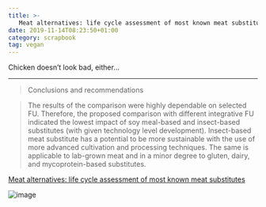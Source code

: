 ```yaml
---
title: >-
   Meat alternatives: life cycle assessment of most known meat substitutes
date: 2019-11-14T08:23:50+01:00
category: scrapbook
tag: vegan
---
```


Chicken doesn’t look bad, either...


---
> Conclusions and recommendations

> The results of the comparison were highly dependable on selected FU. Therefore, the proposed comparison with different integrative FU indicated the lowest impact of soy meal-based and insect-based substitutes (with given technology level development). Insect-based meat substitute has a potential to be more sustainable with the use of more advanced cultivation and processing techniques. The same is applicable to lab-grown meat and in a minor degree to gluten, dairy, and mycoprotein-based substitutes.

[Meat alternatives: life cycle assessment of most known meat substitutes](https://link.springer.com/article/10.1007/s11367-015-0931-6)

![image](https://static-content.springer.com/cover/journal/11367/20/9.jpg)